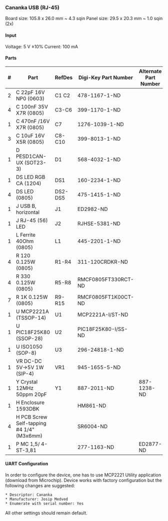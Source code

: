 ### Cananka USB (RJ-45) ###

Board size: 105.8 x 26.0 mm ~ 4.3 sqin
Panel size: 29.5 x 20.3 mm ~ 1.0 sqin (2x)


#### Input ####

Voltage: 5 V ±10%
Current: 100 mA


#### Parts ####

|  # | Part                                      | RefDes  | Digi-Key Part Number       | Alternate Part Number      |
|---:|-------------------------------------------|---------|----------------------------|----------------------------|
|  2 | C 22pF 16V NP0 (0603)                     | C1 C2   | 478-1167-1-ND              |                            |
|  4 | C 100nF 35V X7R (0805)                    | C3-C6   | 399-1170-1-ND              |                            |
|  1 | C 470nF /16V X7R (0805)                   | C7      | 1276-1039-1-ND             |                            |
|  3 | C 10uF 16V X5R (0805)                     | C8-C10  | 399-8013-1-ND              |                            |
|  1 | D PESD1CAN-UX (SOT23-3)                   | D1      | 568-4032-1-ND              |                            |
|  1 | DS LED RGB CA (1204)                      | DS1     | 160-2234-1-ND              |                            |
|  4 | DS LED (0805)                             | DS2-DS5 | 475-1415-1-ND              |                            |
|  1 | J USB B, horizontal                       | J1      | ED2982-ND                  |                            |
|  1 | J RJ-45 (56) LED                          | J2      | RJHSE-5381-ND              |                            |
|  1 | L Ferrite 40Ohm (0805)                    | L1      | 445-2201-1-ND              |                            |
|  4 | R 120 0.125W (0805)                       | R1-R4   | 311-120CRDKR-ND            |                            |
|  4 | R 330 0.125W (0805)                       | R5-R8   | RMCF0805FT330RCT-ND        |                            |
|  7 | R 1K 0.125W (0805)                        | R9-R15  | RMCF0805FT1K00CT-ND        |                            |
|  1 | U MCP2221A (TSSOP-14)                     | U1      | MCP2221A-I/ST-ND           |                            |
|  1 | U PIC18F25K80 (SSOP-28)                   | U2      | PIC18F25K80-I/SS-ND        |                            |
|  1 | U ISO1050 (SOP-8)                         | U3      | 296-24818-1-ND             |                            |
|  1 | VR DC-DC 5V->5V 1W (SIP-4)                | VR1     | 945-1655-5-ND              |                            |
|  1 | Y Crystal 12MHz 50ppm 20pF                | Y1      | 887-2011-ND                | 887-1238-ND                |
|  1 | H Enclosure 1593DBK                       |         | HM861-ND                   |                            |
|  4 | H PCB Screw Self-tapping #4 1/4" (M3x6mm) |         | SR6004-ND                  |                            |
|  1 | P MC 1,5/ 4-ST-3,81                       |         | 277-1163-ND                | ED2877-ND                  |



#### UART Configuration ####

In order to configure the device, one has to use MCP2221 Utility application
(download from Microchip). Device works with factory configuration but the
following changes are suggested:

    * Descriptor: Cananka
    * Manufacturer: Josip Medved
    * Enumerate with serial number: Yes

All other settings should remain default.
